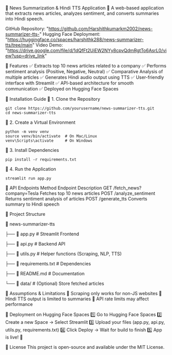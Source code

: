 📰 News Summarization & Hindi TTS Application
🚀 A web-based application that extracts news articles, analyzes sentiment, and converts summaries into Hindi speech.

GitHub Repository: "https://github.com/Harshithkumarkm2002/news-summarizer-tts-"
Hugging Face Deployment: "https://huggingface.co/spaces/harshithk288/news-summarizer-tts/tree/main"
Video Demo: "https://drive.google.com/file/d/1dQfFt2UiEW2NYy8cpvQdmRgtTo6AsrL0/view?usp=drive_link"

📌 Features
✅ Extracts top 10 news articles related to a company
✅ Performs sentiment analysis (Positive, Negative, Neutral)
✅ Comparative Analysis of multiple articles
✅ Generates Hindi audio output using TTS
✅ User-friendly interface with Streamlit
✅ API-based architecture for smooth communication
✅ Deployed on Hugging Face Spaces


📌 Installation Guide
🔹 1. Clone the Repository
    
    git clone https://github.com/yourusername/news-summarizer-tts.git
    cd news-summarizer-tts

🔹 2. Create a Virtual Environment
    
    python -m venv venv
    source venv/bin/activate  # On Mac/Linux
    venv\Scripts\activate     # On Windows
    
🔹 3. Install Dependencies

    pip install -r requirements.txt

🔹 4. Run the Application

    streamlit run app.py

📌 API Endpoints
Method	Endpoint	Description
GET	/fetch_news?company=Tesla	Fetches top 10 news articles
POST	/analyze_sentiment	Returns sentiment analysis of articles
POST	/generate_tts	Converts summary to Hindi speech


📌 Project Structure

📂 news-summarizer-tts

 ├── 📜 app.py               # Streamlit Frontend
 
 ├── 📜 api.py               # Backend API
 
 ├── 📜 utils.py             # Helper functions (Scraping, NLP, TTS)
 
 ├── 📜 requirements.txt     # Dependencies
 
 ├── 📜 README.md            # Documentation
 
 └── 📂 data/                # (Optional) Store fetched articles
 
📌 Assumptions & Limitations
🔹 Scraping only works for non-JS websites
🔹 Hindi TTS output is limited to summaries
🔹 API rate limits may affect performance

📌 Deployment on Hugging Face Spaces
1️⃣ Go to Hugging Face Spaces
2️⃣ Create a new Space → Select Streamlit
3️⃣ Upload your files (app.py, api.py, utils.py, requirements.txt)
4️⃣ Click Deploy → Wait for build to finish
5️⃣ App is live! 🎉



📌 License
This project is open-source and available under the MIT License.
